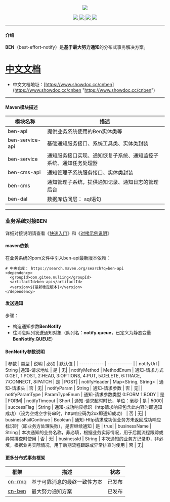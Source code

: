 <p align="center">
<img src="https://www.showdoc.cc/server/api/common/visitfile/sign/9f91a0d4789a2837f86a697ec71ff631?showdoc=.jpg" ></img>
</p>

<p align="center">
    <a target="_blank" href="https://search.maven.org/search?q=g:%22com.gitee.nuliing%22%20AND%20a:%22ben-api%22">
        <img src="https://img.shields.io/maven-central/v/com.gitee.nuliing/ben-api.svg?label=Maven%20Central" ></img>
    </a>
    <a target="_blank" href="https://www.apache.org/licenses/LICENSE-2.0.html">
        <img src="https://img.shields.io/badge/License-Apache%202.0-blue.svg" ></img>
    </a>
    <a target="_blank" href="https://www.oracle.com/technetwork/java/javase/downloads/index.html">
        <img src="https://img.shields.io/badge/JDK-1.8+-green.svg" ></img>
    </a>
    <a target="_blank" href="https://www.codacy.com/app/a327919006/cn-ben?utm_source=github.com&amp;utm_medium=referral&amp;utm_content=a327919006/cn-ben&amp;utm_campaign=Badge_Grade">
        <img src="https://api.codacy.com/project/badge/Grade/11cbcaba03744805a679f8f47c298dc1"/>
    </a>
</p>

------------

#### 介绍

**BEN**（best-effort-notify）是**基于最大努力通知**的分布式事务解决方案。

# [中文文档](https://www.showdoc.cc/cnben "中文文档")
- 中文文档地址：[https://www.showdoc.cc/cnben](https://www.showdoc.cc/cnben "https://www.showdoc.cc/cnben")

------------

#### Maven模块描述

| 模块名称 | 描述 |
| --- | --- |
| ben-api | 提供业务系统使用的Ben实体类等 |
| ben-service-api | 基础通知服务接口、系统工具类、实体类封装 |
| ben-service | 通知服务接口实现、通知恢复子系统、通知监控子系统、通知任务处理器 |
| ben-cms-api | 通知管理子系统服务接口、实体类封装 |
| ben-cms | 通知管理子系统，提供通知记录、通知日志的管理后台 |
| ben-dal | 数据库访问层： sql语句|

------------

### 业务系统对接BEN
详细对接说明请查看《[快速入门](https://www.showdoc.cc/cnben?page_id=2039690399130400 "快速入门")》和《[对接示例说明](https://www.showdoc.cc/cnben?page_id=2039691528425578 "对接示例说明")》
#### maven依赖
在业务系统的pom文件中引入ben-api最新版本依赖：
```
# 中央仓库： https://search.maven.org/search?q=ben-api
<dependency>
  <groupId>com.gitee.nuliing</groupId>
  <artifactId>ben-api</artifactId>
  <version>${最新稳定版本}</version>
</dependency>
```
#### 发送通知
步骤：
- 构造通知参数**BenNotify**
- 往消息队列发送通知对象（队列名：**notify.queue**，已定义为静态变量**BenNotify.QUEUE**）

#### BenNotify参数说明

| 参数  | 类型 | 说明  | 必须  | 默认值  |
| ------------ | ------------ |
| notifyUrl  | String  |通知-请求地址  | 是 | 无|
| notifyMethod  | MethodEnum  | 通知-请求方式 0:GET, 1:POST, 2:HEAD, 3:OPTIONS, 4:PUT, 5:DELETE, 6:TRACE, 7:CONNECT, 8:PATCH  | 是 | POST|
| notifyHeader  | Map<String, String>  | 通知-请求头  | 否 | 无|
| notifyParam  | String  | 通知-请求参数  | 否 | 无|
| notifyParamType  | ParamTypeEnum  | 通知-请求参数类型 0:FORM 1:BODY  | 是 | FORM|
| notifyTimeout  | Short  | 通知-请求超时时长，单位：毫秒  | 是 | 5000|
| successFlag  | String  | 通知-成功响应标识（http请求响应包含此内容时即通知成功）（设为空或空字符串时，http响应码为2xx即通知成功）  | 否 | 无|
| businessFailContinue  | Boolean  | 通知-Http请求成功但业务方未返回成功响应标识时（即业务方处理失败），是否继续通知  | 是 | true|
| businessName  | String  | 本次通知的业务名称，非必填，根据业务实际情况，用于后期流程跟踪或异常排查时使用  | 否 | 无|
| businessId  | String  | 本次通知的业务方记录ID，非必填，根据业务实际情况，用于后期流程跟踪或异常排查时使用  | 否 | 无|

#### 更多分布式事务框架

| 框架 | 描述 | 状态 |
| --- | --- | --- |
| [cn-rmq](https://gitee.com/NuLiing/reliable-message "cn-rmq") | 基于可靠消息的最终一致性方案 | 已发布 |
| [cn-ben](https://gitee.com/NuLiing/cn-ben "cn-ben") | 最大努力通知方案 | 已发布 |
